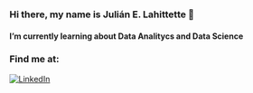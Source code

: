 ### Hi there, my name is Julián E. Lahittette 👋

#### I’m currently learning about Data Analitycs and Data Science

### Find me at:

[![LinkedIn](https://img.shields.io/badge/LinkedIn-Julian_Ezequiel_Lahittette-101010>?style=flat&logo=linkedin&logoColor=white&labelColor=007785)</br>](https://www.linkedin.com/in/julian-ezequiel-lahittette/)


<!--
**JuLahitte/JuLahitte** is a ✨ _special_ ✨ repository because its `README.md` (this file) appears on your GitHub profile.

Here are some ideas to get you started:

- 🔭 I’m currently working on Accounting
- 🌱 I’m currently learning about Data Analitycs and Data Science
- 👯 I’m looking to collaborate on ...
- 🤔 I’m looking for help with ...
- 💬 Ask me about ...
- 📫 How to reach me: ...
- 😄 Pronouns: ...
- ⚡ Fun fact: ...
-->
